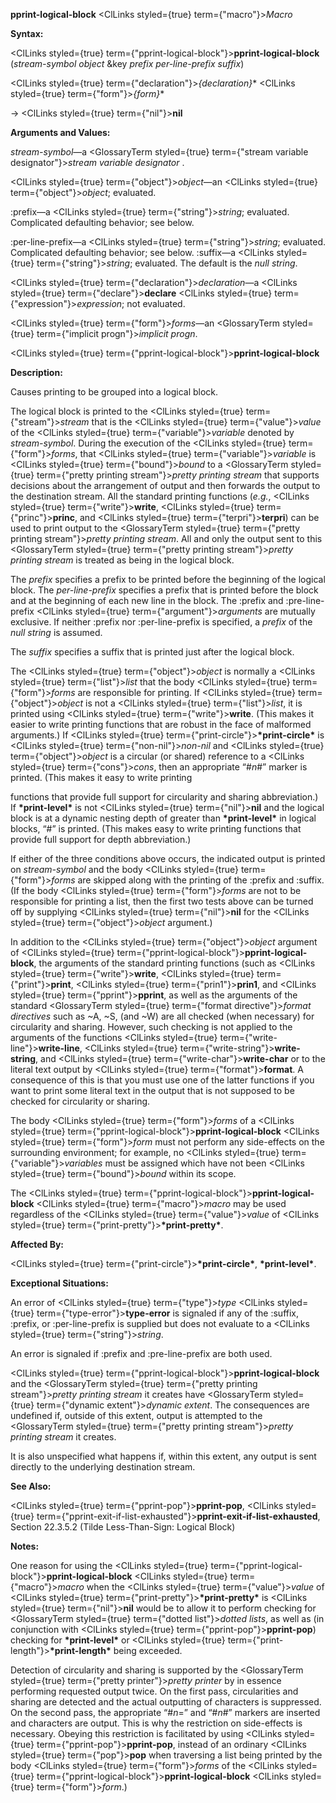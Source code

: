 **pprint-logical-block** <ClLinks styled={true} term={"macro"}><i>Macro</i></ClLinks> 



**Syntax:** 



<ClLinks styled={true} term={"pprint-logical-block"}><b>pprint-logical-block</b></ClLinks> (*stream-symbol object* &amp;key *prefix per-line-prefix suffix*) 



<ClLinks styled={true} term={"declaration"}><i>\{declaration\}</i></ClLinks>\* <ClLinks styled={true} term={"form"}><i>\{form\}</i></ClLinks>\* 



→ <ClLinks styled={true} term={"nil"}><b>nil</b></ClLinks> 



**Arguments and Values:** 



*stream-symbol*—a <GlossaryTerm styled={true} term={"stream variable designator"}><i>stream variable designator</i></GlossaryTerm> . 



<ClLinks styled={true} term={"object"}><i>object</i></ClLinks>—an <ClLinks styled={true} term={"object"}><i>object</i></ClLinks>; evaluated. 



:prefix—a <ClLinks styled={true} term={"string"}><i>string</i></ClLinks>; evaluated. Complicated defaulting behavior; see below. 



:per-line-prefix—a <ClLinks styled={true} term={"string"}><i>string</i></ClLinks>; evaluated. Complicated defaulting behavior; see below. :suffix—a <ClLinks styled={true} term={"string"}><i>string</i></ClLinks>; evaluated. The default is the *null string*. 



<ClLinks styled={true} term={"declaration"}><i>declaration</i></ClLinks>—a <ClLinks styled={true} term={"declare"}><b>declare</b></ClLinks> <ClLinks styled={true} term={"expression"}><i>expression</i></ClLinks>; not evaluated. 



<ClLinks styled={true} term={"form"}><i>forms</i></ClLinks>—an <GlossaryTerm styled={true} term={"implicit progn"}><i>implicit progn</i></GlossaryTerm>. 







 



 



<ClLinks styled={true} term={"pprint-logical-block"}><b>pprint-logical-block</b></ClLinks> 



**Description:** 



Causes printing to be grouped into a logical block. 



The logical block is printed to the <ClLinks styled={true} term={"stream"}><i>stream</i></ClLinks> that is the <ClLinks styled={true} term={"value"}><i>value</i></ClLinks> of the <ClLinks styled={true} term={"variable"}><i>variable</i></ClLinks> denoted by *stream-symbol*. During the execution of the <ClLinks styled={true} term={"form"}><i>forms</i></ClLinks>, that <ClLinks styled={true} term={"variable"}><i>variable</i></ClLinks> is <ClLinks styled={true} term={"bound"}><i>bound</i></ClLinks> to a <GlossaryTerm styled={true} term={"pretty printing stream"}><i>pretty printing stream</i></GlossaryTerm> that supports decisions about the arrangement of output and then forwards the output to the destination stream. All the standard printing functions (*e.g.*, <ClLinks styled={true} term={"write"}><b>write</b></ClLinks>, <ClLinks styled={true} term={"princ"}><b>princ</b></ClLinks>, and <ClLinks styled={true} term={"terpri"}><b>terpri</b></ClLinks>) can be used to print output to the <GlossaryTerm styled={true} term={"pretty printing stream"}><i>pretty printing stream</i></GlossaryTerm>. All and only the output sent to this <GlossaryTerm styled={true} term={"pretty printing stream"}><i>pretty printing stream</i></GlossaryTerm> is treated as being in the logical block. 



The *prefix* specifies a prefix to be printed before the beginning of the logical block. The *per-line-prefix* specifies a prefix that is printed before the block and at the beginning of each new line in the block. The :prefix and :pre-line-prefix <ClLinks styled={true} term={"argument"}><i>arguments</i></ClLinks> are mutually exclusive. If neither :prefix nor :per-line-prefix is specified, a *prefix* of the *null string* is assumed. 



The *suffix* specifies a suffix that is printed just after the logical block. 



The <ClLinks styled={true} term={"object"}><i>object</i></ClLinks> is normally a <ClLinks styled={true} term={"list"}><i>list</i></ClLinks> that the body <ClLinks styled={true} term={"form"}><i>forms</i></ClLinks> are responsible for printing. If <ClLinks styled={true} term={"object"}><i>object</i></ClLinks> is not a <ClLinks styled={true} term={"list"}><i>list</i></ClLinks>, it is printed using <ClLinks styled={true} term={"write"}><b>write</b></ClLinks>. (This makes it easier to write printing functions that are robust in the face of malformed arguments.) If <ClLinks styled={true} term={"print-circle"}><b>\*print-circle\*</b></ClLinks> is <ClLinks styled={true} term={"non-nil"}><i>non-nil</i></ClLinks> and <ClLinks styled={true} term={"object"}><i>object</i></ClLinks> is a circular (or shared) reference to a <ClLinks styled={true} term={"cons"}><i>cons</i></ClLinks>, then an appropriate “#*n*#” marker is printed. (This makes it easy to write printing 



functions that provide full support for circularity and sharing abbreviation.) If **\*print-level\*** is not <ClLinks styled={true} term={"nil"}><b>nil</b></ClLinks> and the logical block is at a dynamic nesting depth of greater than **\*print-level\*** in logical blocks, “#” is printed. (This makes easy to write printing functions that provide full support for depth abbreviation.) 



If either of the three conditions above occurs, the indicated output is printed on *stream-symbol* and the body <ClLinks styled={true} term={"form"}><i>forms</i></ClLinks> are skipped along with the printing of the :prefix and :suffix. (If the body <ClLinks styled={true} term={"form"}><i>forms</i></ClLinks> are not to be responsible for printing a list, then the first two tests above can be turned off by supplying <ClLinks styled={true} term={"nil"}><b>nil</b></ClLinks> for the <ClLinks styled={true} term={"object"}><i>object</i></ClLinks> argument.) 



In addition to the <ClLinks styled={true} term={"object"}><i>object</i></ClLinks> argument of <ClLinks styled={true} term={"pprint-logical-block"}><b>pprint-logical-block</b></ClLinks>, the arguments of the standard printing functions (such as <ClLinks styled={true} term={"write"}><b>write</b></ClLinks>, <ClLinks styled={true} term={"print"}><b>print</b></ClLinks>, <ClLinks styled={true} term={"prin1"}><b>prin1</b></ClLinks>, and <ClLinks styled={true} term={"pprint"}><b>pprint</b></ClLinks>, as well as the arguments of the standard <GlossaryTerm styled={true} term={"format directive"}><i>format directives</i></GlossaryTerm> such as &#126;A, &#126;S, (and &#126;W) are all checked (when necessary) for circularity and sharing. However, such checking is not applied to the arguments of the functions <ClLinks styled={true} term={"write-line"}><b>write-line</b></ClLinks>, <ClLinks styled={true} term={"write-string"}><b>write-string</b></ClLinks>, and <ClLinks styled={true} term={"write-char"}><b>write-char</b></ClLinks> or to the literal text output by <ClLinks styled={true} term={"format"}><b>format</b></ClLinks>. A consequence of this is that you must use one of the latter functions if you want to print some literal text in the output that is not supposed to be checked for circularity or sharing. 



The body <ClLinks styled={true} term={"form"}><i>forms</i></ClLinks> of a <ClLinks styled={true} term={"pprint-logical-block"}><b>pprint-logical-block</b></ClLinks> <ClLinks styled={true} term={"form"}><i>form</i></ClLinks> must not perform any side-effects on the surrounding environment; for example, no <ClLinks styled={true} term={"variable"}><i>variables</i></ClLinks> must be assigned which have not been <ClLinks styled={true} term={"bound"}><i>bound</i></ClLinks> within its scope. 



The <ClLinks styled={true} term={"pprint-logical-block"}><b>pprint-logical-block</b></ClLinks> <ClLinks styled={true} term={"macro"}><i>macro</i></ClLinks> may be used regardless of the <ClLinks styled={true} term={"value"}><i>value</i></ClLinks> of <ClLinks styled={true} term={"print-pretty"}><b>\*print-pretty\*</b></ClLinks>. 



**Affected By:** 



<ClLinks styled={true} term={"print-circle"}><b>\*print-circle\*</b></ClLinks>, **\*print-level\***. 







 



 



**Exceptional Situations:** 



An error of <ClLinks styled={true} term={"type"}><i>type</i></ClLinks> <ClLinks styled={true} term={"type-error"}><b>type-error</b></ClLinks> is signaled if any of the :suffix, :prefix, or :per-line-prefix is supplied but does not evaluate to a <ClLinks styled={true} term={"string"}><i>string</i></ClLinks>. 



An error is signaled if :prefix and :pre-line-prefix are both used. 



<ClLinks styled={true} term={"pprint-logical-block"}><b>pprint-logical-block</b></ClLinks> and the <GlossaryTerm styled={true} term={"pretty printing stream"}><i>pretty printing stream</i></GlossaryTerm> it creates have <GlossaryTerm styled={true} term={"dynamic extent"}><i>dynamic extent</i></GlossaryTerm>. The consequences are undefined if, outside of this extent, output is attempted to the <GlossaryTerm styled={true} term={"pretty printing stream"}><i>pretty printing stream</i></GlossaryTerm> it creates. 



It is also unspecified what happens if, within this extent, any output is sent directly to the underlying destination stream. 



**See Also:** 



<ClLinks styled={true} term={"pprint-pop"}><b>pprint-pop</b></ClLinks>, <ClLinks styled={true} term={"pprint-exit-if-list-exhausted"}><b>pprint-exit-if-list-exhausted</b></ClLinks>, Section 22.3.5.2 (Tilde Less-Than-Sign: Logical Block) 



**Notes:** 



One reason for using the <ClLinks styled={true} term={"pprint-logical-block"}><b>pprint-logical-block</b></ClLinks> <ClLinks styled={true} term={"macro"}><i>macro</i></ClLinks> when the <ClLinks styled={true} term={"value"}><i>value</i></ClLinks> of <ClLinks styled={true} term={"print-pretty"}><b>\*print-pretty\*</b></ClLinks> is <ClLinks styled={true} term={"nil"}><b>nil</b></ClLinks> would be to allow it to perform checking for <GlossaryTerm styled={true} term={"dotted list"}><i>dotted lists</i></GlossaryTerm>, as well as (in conjunction with <ClLinks styled={true} term={"pprint-pop"}><b>pprint-pop</b></ClLinks>) checking for **\*print-level\*** or <ClLinks styled={true} term={"print-length"}><b>\*print-length\*</b></ClLinks> being exceeded. 



Detection of circularity and sharing is supported by the <GlossaryTerm styled={true} term={"pretty printer"}><i>pretty printer</i></GlossaryTerm> by in essence performing requested output twice. On the first pass, circularities and sharing are detected and the actual outputting of characters is suppressed. On the second pass, the appropriate “#*n*=” and “#*n*#” markers are inserted and characters are output. This is why the restriction on side-effects is necessary. Obeying this restriction is facilitated by using <ClLinks styled={true} term={"pprint-pop"}><b>pprint-pop</b></ClLinks>, instead of an ordinary <ClLinks styled={true} term={"pop"}><b>pop</b></ClLinks> when traversing a list being printed by the body <ClLinks styled={true} term={"form"}><i>forms</i></ClLinks> of the <ClLinks styled={true} term={"pprint-logical-block"}><b>pprint-logical-block</b></ClLinks> <ClLinks styled={true} term={"form"}><i>form</i></ClLinks>.) 



